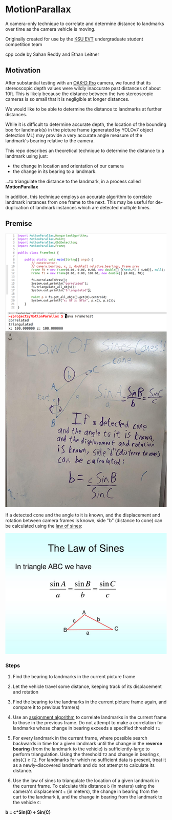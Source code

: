 # MotionParallax

A camera-only technique to correlate and determine distance to landmarks over time as the camera vehicle is moving.

Originally created for use by the [KSU EVT](ksuevt.org) undergraduate student competition team

cpp code by Sahan Reddy and Ethan Leitner

## Motivation

After substantial testing with an [OAK-D Pro](https://shop.luxonis.com/products/oak-d-pro) camera, we found that its stereoscopic depth values were wildly inaccurate past distances of about 10ft. This is likely because the distance between the two stereoscopic cameras is so small that it is negligible at longer distances.

We would like to be able to determine the distance to landmarks at further distances.

While it is difficult to determine accurate depth, the location of the bounding box for landmark(s) in the picture frame (generated by YOLOv7 object detection ML) may provide a very accurate angle measure of the landmark's bearing relative to the camera.

This repo describes an theoretical technique to determine the distance to a landmark using just:

  * the change in location and orientation of our camera
  * the change in its bearing to a landmark.

...to triangulate the distance to the landmark, in a process called **MotionParallax**

In addition, this technique employs an accurate algorithm to correlate landmark instances from one frame to the next. This may be useful for de-duplication of landmark instances which are detected multiple times.

## Premise

<img width="565" alt="proof of concept" src="./assets/proof_of_life.png">

<img width="565" alt="law of cones" src="./assets/law_of_cones.jpeg">


If a detected cone and the angle to it is known, and the displacement and rotation between camera frames is known, side "b" (distance to cone) can be calculated using the [law of sines](https://www.math.net/law-of-sines):

<img width="565" alt="law of sines" src="./assets/law_of_sines.jpg">



### Steps


1. Find the bearing to landmarks in the current picture frame

2. Let the vehicle travel some distance, keeping track of its displacement and rotation

3. Find the bearing to the landmarks in the current picture frame again, and compare it to previous frame(s)

4. Use an [assignment algorithm](https://en.wikipedia.org/wiki/Hungarian_algorithm) to correlate landmarks in the current frame to those in the previous frame. Do not attempt to make a correlation for landmarks whose change in bearing exceeds a specified threshold `T1`

5. For every landmark in the current frame, where possible search backwards in time for a given landmark until the change in the **reverse bearing** (from the landmark to the vehicle) is sufficiently-large to perform triangulation. Using the threshold `T2` and change in bearing `C`, abs(`C`) ≥ `T2`. For landmarks for which no sufficient data is present, treat it as a newly-discovered landmark and do not attempt to calculate its distance.

6. Use the law of sines to triangulate the location of a given landmark in the current frame. To calculate this distance `b` (in meters) using the camera's displacement `c` (in meters), the change in bearing from the cart to the landmark `B`, and the change in bearing from the landmark to the vehicle `C`:

**b = c\*Sin(B) ÷ Sin(C)**
